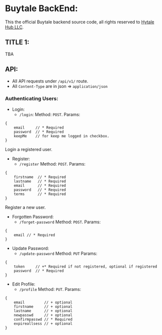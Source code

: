 # Buytale BackEnd:

This the official Buytale backend source code, all rights reserved to [Hytale Hub LLC](https://hytalehub.com).

## TITLE 1:

TBA

## API:

* All API requests under `/api/v1/` route.
* All `Content-Type` are in json => `application/json`

### Authenticating Users:

* Login:
	- `/login`:
		Method: `POST`.
		Params: 
```
{
	email     // * Required
	password  // * Required
	keepMe    // for keep me logged in checkbox.
}
```

Login a registered user.


* Register:
	- `/register`
		Method: `POST`.
		Params:
```
{
	firstname  // * Required
	lastname   // * Required
	email      // * Required
	password   // * Required
	terms      // * Required
}
```

Register a new user.

* Forgotten Password:
	- `/forget-password`
		Method: `POST`.
		Params:
```
{
	email // * Required
}
```

* Update Password:
	- `/update-password`
		Method: `PUT`
		Params:
```
{
	token     // +* Required if not registered, optional if registered
	password  // * Required
}
```

* Edit Profile:
	- `/profile`
		Method: `PUT`.
		Params:
```
{
	email         // + optional
	firstname     // + optional
	lastname      // + optional
	newpasswd     // + optional
	confirmpasswd // * Required
	expireallsess // + optional
}
```


